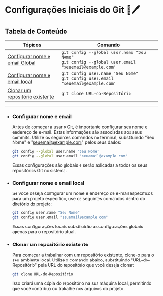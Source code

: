 # Configurações Iniciais do Git 📖🖊

## Tabela de Conteúdo

| Tópicos | Comando |
| ------  | ------- |
| [Configurar nome e email Global](#configurar-nome-e-email)| `git config --global user.name "Seu Nome"` <br> `git config --global user.email "seuemail@example.com"`|
| [Configurar nome e email local](#configurar-nome-e-email-local)| `git config user.name "Seu Nome"` <br> `git config user.email "seuemail@example.com"`|
| [Clonar um repositório existente](#clonar-um-repositório-existente)| `git clone URL-do-Repositório`|

---

- ### Configurar nome e email
    Antes de começar a usar o Git, é importante configurar seu nome e endereço de e-mail. Estas informações são associadas aos seus commits. Utilize os seguintes comandos no terminal, substituindo "Seu Nome" e "seuemail@example.com" pelos seus dados:

    ```bash
    git config --global user.name "Seu Nome"
    git config --global user.email "seuemail@example.com"
    ```
    Essas configurações são globais e serão aplicadas a todos os seus repositórios Git no sistema.
- ### Configurar nome e email local
    Se você deseja configurar um nome e endereço de e-mail específicos para um projeto específico, use os seguintes comandos dentro do diretório do projeto:

    ```bash
    git config user.name "Seu Nome"
    git config user.email "seuemail@example.com"
    ```
    Essas configurações locais substituirão as configurações globais apenas para o repositório atual.

    
- ### Clonar um repositório existente
    Para começar a trabalhar com um repositório existente, clone-o para o seu ambiente local. Utilize o comando abaixo, substituindo "URL-do-Repositório" pela URL do repositório que você deseja clonar:

    ```bash
    git clone URL-do-Repositório
    ```
    Isso criará uma cópia do repositório na sua máquina local, permitindo que você contribua ou trabalhe nos arquivos do projeto.